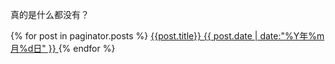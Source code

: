
真的是什么都没有？

 <html>
 {% for post in paginator.posts %}
        <a  href='{{ post.url }}' class="list-group-item pjaxlink clearfix">
          {{post.title}}
          <span class="badge">{{ post.date | date:"%Y年%m月%d日" }}</span>
        </a>
{% endfor %}
	  
</html>